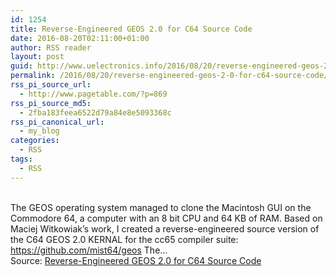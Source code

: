 ```yaml
---
id: 1254
title: Reverse-Engineered GEOS 2.0 for C64 Source Code
date: 2016-08-20T02:11:00+01:00
author: RSS reader
layout: post
guid: http://www.uelectronics.info/2016/08/20/reverse-engineered-geos-2-0-for-c64-source-code/
permalink: /2016/08/20/reverse-engineered-geos-2-0-for-c64-source-code/
rss_pi_source_url:
  - http://www.pagetable.com/?p=869
rss_pi_source_md5:
  - 2fba183feea6522d79a84e8e5093368c
rss_pi_canonical_url:
  - my_blog
categories:
  - RSS
tags:
  - RSS
---
```

&#013;  
The GEOS operating system managed to clone the Macintosh GUI on the Commodore 64, a computer with an 8 bit CPU and 64 KB of RAM. Based on Maciej Witkowiak&#8217;s work, I created a reverse-engineered source version of the C64 GEOS 2.0 KERNAL for the cc65 compiler suite: https://github.com/mist64/geos The…&#013;  
Source: <a href="http://www.pagetable.com/?p=869" target="_blank">Reverse-Engineered GEOS 2.0 for C64 Source Code</a>